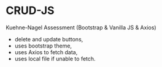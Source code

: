 # CRUD-JS
Kuehne-Nagel Assessment (Bootstrap & Vanilla JS & Axios)

* delete and update buttons, 
* uses bootstrap theme,
* uses Axios to fetch data,
* uses local file if unable to fetch.
